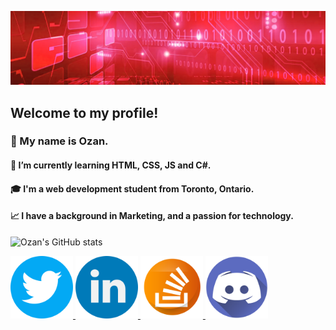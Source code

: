 ![hello!](ghbanner.png "github banner")

## Welcome to my profile!
<!--
Here are some ideas to get you started:
- 🔭 I’m currently working on ...
- 🌱 I’m currently learning ...
- 👯 I’m looking to collaborate on ...
- 🤔 I’m looking for help with ...
- 💬 Ask me about ...
- 📫 How to reach me: ...
- 😄 Pronouns: ...
- ⚡ Fun fact: ...
-->

### 👋 My name is Ozan.
#### 🌱 I’m currently learning HTML, CSS, JS and C#.
#### 🎓 I'm a web development student from Toronto, Ontario.
#### 📈 I have a background in Marketing, and a passion for technology.

![Ozan's GitHub stats](https://github-readme-stats.vercel.app/api?username=ozan.ls&show_icons=true&theme=radical)


<a href="https://twitter.com/ozanls">
<img src="twitter.png" alt="Twitter" width="100" height="100">
</a>
<a href="https://www.linkedin.com/in/ozanlago">
<img src="linkedin.png" alt="LinkedIn" width="100" height="100">
</a>
<a href="https://stackoverflow.com/users/23215831/ozan">
<img src="stack-overflow.png" alt="StackOverflow" width="100" height="100">
</a>
<a href="https://discordapp.com/users/ozan.ls/">
<img src="discord.png" alt="Discord" width="100" height="100">
</a>

